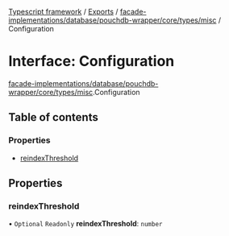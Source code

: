 [Typescript framework](../index.md) / [Exports](../modules.md) / [facade-implementations/database/pouchdb-wrapper/core/types/misc](../modules/facade_implementations_database_pouchdb_wrapper_core_types_misc.md) / Configuration

# Interface: Configuration

[facade-implementations/database/pouchdb-wrapper/core/types/misc](../modules/facade_implementations_database_pouchdb_wrapper_core_types_misc.md).Configuration

## Table of contents

### Properties

- [reindexThreshold](facade_implementations_database_pouchdb_wrapper_core_types_misc.Configuration.md#reindexthreshold)

## Properties

### reindexThreshold

• `Optional` `Readonly` **reindexThreshold**: `number`
